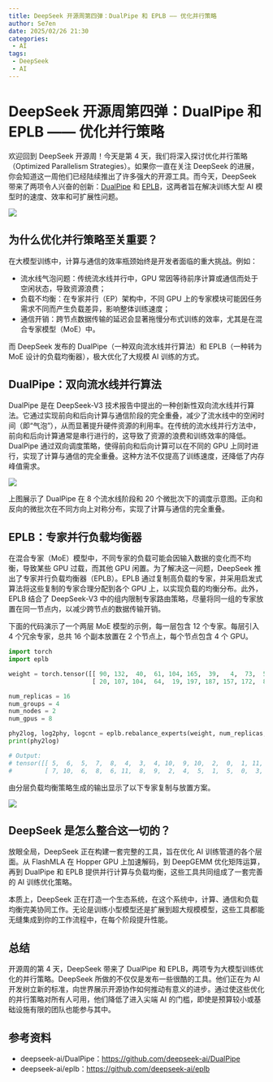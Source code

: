 ```yaml
---
title: DeepSeek 开源周第四弹：DualPipe 和 EPLB —— 优化并行策略
author: Se7en
date: 2025/02/26 21:30
categories:
 - AI
tags:
 - DeepSeek
 - AI
---
```


# DeepSeek 开源周第四弹：DualPipe 和 EPLB —— 优化并行策略

欢迎回到 DeepSeek 开源周！今天是第 4 天，我们将深入探讨优化并行策略（Optimized Parallelism Strategies）。如果你一直在关注 DeepSeek 的进展，你会知道这一周他们已经陆续推出了许多强大的开源工具。而今天，DeepSeek 带来了两项令人兴奋的创新：[DualPipe](https://github.com/deepseek-ai/DualPipe) 和 [EPLB](https://github.com/deepseek-ai/eplb)，这两者旨在解决训练大型 AI 模型时的速度、效率和可扩展性问题。

![](https://chengzw258.oss-cn-beijing.aliyuncs.com/Article/202502272103694.png)

## 为什么优化并行策略至关重要？

在大模型训练中，计算与通信的效率瓶颈始终是开发者面临的重大挑战。例如：

- 流水线气泡问题：传统流水线并行中，GPU 常因等待前序计算或通信而处于空闲状态，导致资源浪费；
- 负载不均衡：在专家并行（EP）架构中，不同 GPU 上的专家模块可能因任务需求不同而产生负载差异，影响整体训练速度；
- 通信开销：跨节点数据传输的延迟会显著拖慢分布式训练的效率，尤其是在混合专家模型（MoE）中。

而 DeepSeek 发布的 DualPipe（一种双向流水线并行算法）和 EPLB（一种转为 MoE 设计的负载均衡器），极大优化了大规模 AI 训练的方式。

## DualPipe：双向流水线并行算法

DualPipe 是在 DeepSeek-V3 技术报告中提出的一种创新性双向流水线并行算法。它通过实现前向和后向计算与通信阶段的完全重叠，减少了流水线中的空闲时间（即“气泡”），从而显著提升硬件资源的利用率。在传统的流水线并行方法中，前向和后向计算通常是串行进行的，这导致了资源的浪费和训练效率的降低。DualPipe 通过双向调度策略，使得前向和后向计算可以在不同的 GPU 上同时进行，实现了计算与通信的完全重叠。这种方法不仅提高了训练速度，还降低了内存峰值需求。

![](https://chengzw258.oss-cn-beijing.aliyuncs.com/Article/202502272056744.png)

上图展示了 DualPipe 在 8 个流水线阶段和 20 个微批次下的调度示意图。正向和反向的微批次在不同方向上对称分布，实现了计算与通信的完全重叠。

## EPLB：专家并行负载均衡器

在混合专家（MoE）模型中，不同专家的负载可能会因输入数据的变化而不均衡，导致某些 GPU 过载，而其他 GPU 闲置。为了解决这一问题，DeepSeek 推出了专家并行负载均衡器（EPLB）。EPLB 通过复制高负载的专家，并采用启发式算法将这些复制的专家合理分配到各个 GPU 上，以实现负载的均衡分布。此外，EPLB 结合了 DeepSeek-V3 中的组内限制专家路由策略，尽量将同一组的专家放置在同一节点内，以减少跨节点的数据传输开销。

下面的代码演示了一个两层 MoE 模型的示例，每一层包含 12 个专家。每层引入 4 个冗余专家，总共 16 个副本放置在 2 个节点上，每个节点包含 4 个 GPU。

```python
import torch
import eplb

weight = torch.tensor([[ 90, 132,  40,  61, 104, 165,  39,   4,  73,  56, 183,  86],
                       [ 20, 107, 104,  64,  19, 197, 187, 157, 172,  86,  16,  27]])

num_replicas = 16
num_groups = 4
num_nodes = 2
num_gpus = 8

phy2log, log2phy, logcnt = eplb.rebalance_experts(weight, num_replicas, num_groups, num_nodes, num_gpus)
print(phy2log)

# Output:
# tensor([[ 5,  6,  5,  7,  8,  4,  3,  4, 10,  9, 10,  2,  0,  1, 11,  1],
#         [ 7, 10,  6,  8,  6, 11,  8,  9,  2,  4,  5,  1,  5,  0,  3,  1]])
```

由分层负载均衡策略生成的输出显示了以下专家复制与放置方案。

![](https://chengzw258.oss-cn-beijing.aliyuncs.com/Article/202502272058627.png)

## DeepSeek 是怎么整合这一切的？

放眼全局，DeepSeek 正在构建一套完整的工具，旨在优化 AI 训练管道的各个层面。从 FlashMLA 在 Hopper GPU 上加速解码，到 DeepGEMM 优化矩阵运算，再到 DualPipe 和 EPLB 提供并行计算与负载均衡，这些工具共同组成了一套完善的 AI 训练优化策略。

本质上，DeepSeek 正在打造一个生态系统，在这个系统中，计算、通信和负载均衡完美协同工作。无论是训练小型模型还是扩展到超大规模模型，这些工具都能无缝集成到你的工作流程中，在每个阶段提升性能。

## 总结

开源周的第 4 天，DeepSeek 带来了 DualPipe 和 EPLB，两项专为大模型训练优化的并行策略。DeepSeek 所做的不仅仅是发布一些很酷的工具。他们正在为 AI 开发树立新的标准，向世界展示开源协作如何推动有意义的进步。通过使这些优化的并行策略对所有人可用，他们降低了进入尖端 AI 的门槛，即使是预算较小或基础设施有限的团队也能参与其中。

## 参考资料

- deepseek-ai/DualPipe：https://github.com/deepseek-ai/DualPipe
- deepseek-ai/eplb：https://github.com/deepseek-ai/eplb
